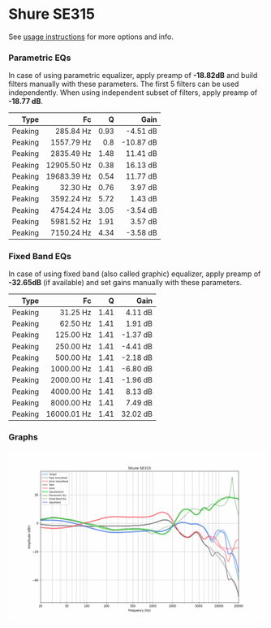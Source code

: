 # Shure SE315
See [usage instructions](https://github.com/jaakkopasanen/AutoEq#usage) for more options and info.

### Parametric EQs
In case of using parametric equalizer, apply preamp of **-18.82dB** and build filters manually
with these parameters. The first 5 filters can be used independently.
When using independent subset of filters, apply preamp of **-18.77 dB**.

| Type    | Fc          |    Q | Gain      |
|--------:|------------:|-----:|----------:|
| Peaking | 285.84 Hz   | 0.93 | -4.51 dB  |
| Peaking | 1557.79 Hz  | 0.8  | -10.87 dB |
| Peaking | 2835.49 Hz  | 1.48 | 11.41 dB  |
| Peaking | 12905.50 Hz | 0.38 | 16.13 dB  |
| Peaking | 19683.39 Hz | 0.54 | 11.77 dB  |
| Peaking | 32.30 Hz    | 0.76 | 3.97 dB   |
| Peaking | 3592.24 Hz  | 5.72 | 1.43 dB   |
| Peaking | 4754.24 Hz  | 3.05 | -3.54 dB  |
| Peaking | 5981.52 Hz  | 1.91 | 3.57 dB   |
| Peaking | 7150.24 Hz  | 4.34 | -3.58 dB  |

### Fixed Band EQs
In case of using fixed band (also called graphic) equalizer, apply preamp of **-32.65dB**
(if available) and set gains manually with these parameters.

| Type    | Fc          |    Q | Gain     |
|--------:|------------:|-----:|---------:|
| Peaking | 31.25 Hz    | 1.41 | 4.11 dB  |
| Peaking | 62.50 Hz    | 1.41 | 1.91 dB  |
| Peaking | 125.00 Hz   | 1.41 | -1.37 dB |
| Peaking | 250.00 Hz   | 1.41 | -4.41 dB |
| Peaking | 500.00 Hz   | 1.41 | -2.18 dB |
| Peaking | 1000.00 Hz  | 1.41 | -6.80 dB |
| Peaking | 2000.00 Hz  | 1.41 | -1.96 dB |
| Peaking | 4000.00 Hz  | 1.41 | 8.13 dB  |
| Peaking | 8000.00 Hz  | 1.41 | 7.49 dB  |
| Peaking | 16000.01 Hz | 1.41 | 32.02 dB |

### Graphs
![](./Shure%20SE315.png)